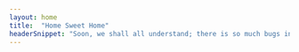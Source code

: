 ```yaml
---
layout: home
title:  "Home Sweet Home"
headerSnippet: "Soon, we shall all understand; there is so much bugs in softwares that poetry can solve"
---
```

